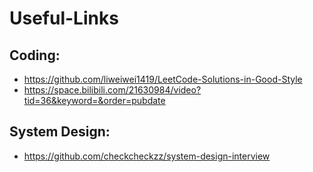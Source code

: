 # Useful-Links

## Coding:
- https://github.com/liweiwei1419/LeetCode-Solutions-in-Good-Style
- https://space.bilibili.com/21630984/video?tid=36&keyword=&order=pubdate

## System Design:
- https://github.com/checkcheckzz/system-design-interview
